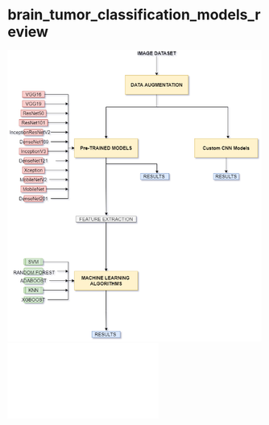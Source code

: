 # brain_tumor_classification_models_review
![alt text](https://github.com/ZeynelAbidin91/brain_tumor_classification_models_review/blob/master/Process%20Diagram.png)
![models_accuracy_score](evaluation_of_models_on_tumor_dataset.pdf)
